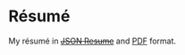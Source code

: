 # Résumé

My résumé in ~~[JSON Resume][]~~ and [PDF][] format.

[résumé]: https://yurrriq.github.io/resume/
[JSON Resume]: https://jsonresume.org
[PDF]: https://yurrriq.github.io/resume/resume.pdf
